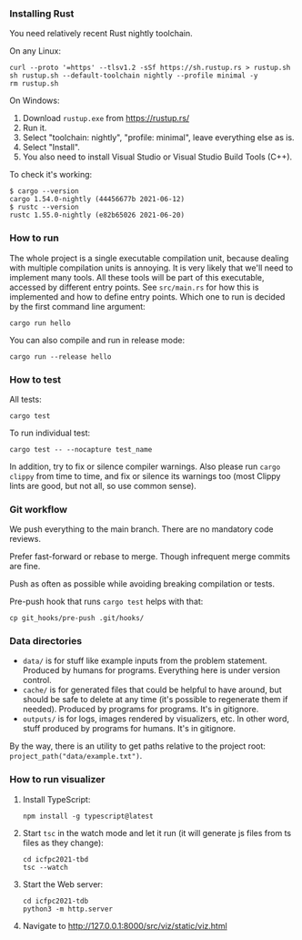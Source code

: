 ### Installing Rust

You need relatively recent Rust nightly toolchain.

On any Linux:

```
curl --proto '=https' --tlsv1.2 -sSf https://sh.rustup.rs > rustup.sh
sh rustup.sh --default-toolchain nightly --profile minimal -y
rm rustup.sh
```

On Windows:

1. Download `rustup.exe` from https://rustup.rs/
2. Run it.
3. Select "toolchain: nightly", "profile: minimal", leave everything else as is.
4. Select "Install".
5. You also need to install Visual Studio or Visual Studio Build Tools (C++).

To check it's working:

```
$ cargo --version
cargo 1.54.0-nightly (44456677b 2021-06-12)
$ rustc --version
rustc 1.55.0-nightly (e82b65026 2021-06-20)
```

### How to run

The whole project is a single executable compilation unit,
because dealing with multiple compilation units is annoying.
It is very likely that we'll need to implement many tools.
All these tools will be part of this executable,
accessed by different entry points.
See `src/main.rs` for how this is implemented and how to define entry points.
Which one to run is decided by the first command line argument:
```
cargo run hello
```

You can also compile and run in release mode:
```
cargo run --release hello
```

### How to test

All tests:
```
cargo test
```

To run individual test:
```
cargo test -- --nocapture test_name
```

In addition, try to fix or silence compiler warnings.
Also please run `cargo clippy` from time to time,
and fix or silence its warnings too (most Clippy lints
are good, but not all, so use common sense).

### Git workflow

We push everything to the main branch.
There are no mandatory code reviews.

Prefer fast-forward or rebase to merge.
Though infrequent merge commits are fine.

Push as often as possible while
avoiding breaking compilation or tests.

Pre-push hook that runs `cargo test` helps with that:
```
cp git_hooks/pre-push .git/hooks/
```

### Data directories

* `data/` is for stuff like example inputs from the problem statement.
  Produced by humans for programs.
  Everything here is under version control.
* `cache/` is for generated files that could be helpful to have around,
  but should be safe to delete at any time
  (it's possible to regenerate them if needed).
  Produced by programs for programs.
  It's in gitignore.
* `outputs/` is for logs, images rendered by visualizers, etc.
  In other word, stuff produced by programs for humans.
  It's in gitignore.

By the way, there is an utility to get paths relative to the project root:
`project_path("data/example.txt")`.

### How to run visualizer

1. Install TypeScript:
   ```
   npm install -g typescript@latest
   ```
2. Start `tsc` in the watch mode and let it run
   (it will generate js files from ts files as they change):
   ```
   cd icfpc2021-tbd
   tsc --watch
   ```
3. Start the Web server:
   ```
   cd icfpc2021-tdb
   python3 -m http.server
   ```
4. Navigate to http://127.0.0.1:8000/src/viz/static/viz.html
